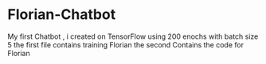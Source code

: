 # Florian-Chatbot
My first Chatbot , i created on TensorFlow using 200 enochs with batch size 5
the first file contains training Florian
the second Contains the code for Florian
